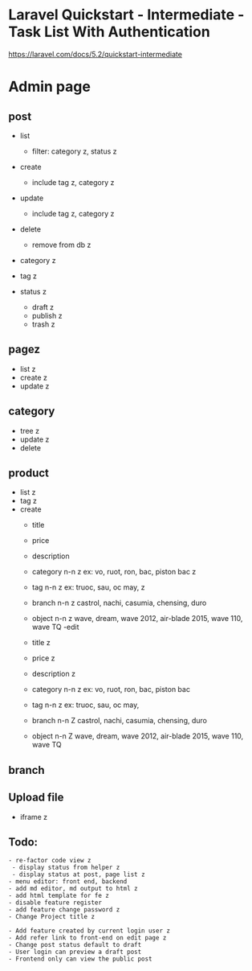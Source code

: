 # Laravel Quickstart - Intermediate - Task List With Authentication

https://laravel.com/docs/5.2/quickstart-intermediate
# Admin page
## post
- list
    - filter: category z, status z

- create
    - include tag z, category z

- update
    - include tag z, category z

- delete
    - remove from db z
- category z
- tag z
- status z
    - draft  z
    - publish z
    - trash  z

## pagez
- list z
- create z
- update z

## category
- tree z
- update z
- delete

## product
- list z
- tag z
- create
   - title
   - price
   - description

   - category n-n z
     ex: vo, ruot, ron, bac, piston bac z
   - tag n-n z
     ex: truoc, sau, oc may, z
   - branch n-n z
     castrol, nachi, casumia, chensing, duro 
   - object n-n z
     wave, dream, wave 2012, air-blade 2015, wave 110, wave TQ
-edit 
   - title z
   - price z
   - description z

   - category n-n z
     ex: vo, ruot, ron, bac, piston bac
   - tag n-n z
     ex: truoc, sau, oc may,
   - branch n-n Z
     castrol, nachi, casumia, chensing, duro
   - object n-n Z
     wave, dream, wave 2012, air-blade 2015, wave 110, wave TQ
## branch

## Upload file
 - iframe z

## Todo: 
    - re-factor code view z
     - display status from helper z
     - display status at post, page list z
    - menu editor: front end, backend 
    - add md editor, md output to html z
    - add html template for fe z
    - disable feature register
    - add feature change password z
    - Change Project title z

    - Add feature created by current login user z
    - Add refer link to front-end on edit page z
    - Change post status default to draft
    - User login can preview a draft post
    - Frontend only can view the public post 
   